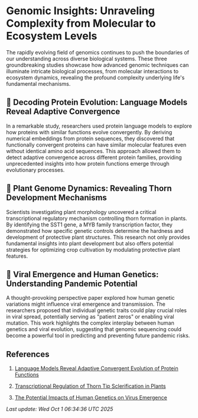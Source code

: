 # Genomic Insights: Unraveling Complexity from Molecular to Ecosystem Levels

The rapidly evolving field of genomics continues to push the boundaries of our understanding across diverse biological systems. These three groundbreaking studies showcase how advanced genomic techniques can illuminate intricate biological processes, from molecular interactions to ecosystem dynamics, revealing the profound complexity underlying life's fundamental mechanisms.

## 🧬 Decoding Protein Evolution: Language Models Reveal Adaptive Convergence

In a remarkable study, researchers used protein language models to explore how proteins with similar functions evolve convergently. By deriving numerical embeddings from protein sequences, they discovered that functionally convergent proteins can have similar molecular features even without identical amino acid sequences. This approach allowed them to detect adaptive convergence across different protein families, providing unprecedented insights into how protein functions emerge through evolutionary processes.

## 🌿 Plant Genome Dynamics: Revealing Thorn Development Mechanisms

Scientists investigating plant morphology uncovered a critical transcriptional regulatory mechanism controlling thorn formation in plants. By identifying the SST1 gene, a MYB family transcription factor, they demonstrated how specific genetic controls determine the hardness and development of protective plant structures. This research not only provides fundamental insights into plant development but also offers potential strategies for optimizing crop cultivation by modulating protective plant features.

## 🦠 Viral Emergence and Human Genetics: Understanding Pandemic Potential

A thought-provoking perspective paper explored how human genetic variations might influence viral emergence and transmission. The researchers proposed that individual genetic traits could play crucial roles in viral spread, potentially serving as "patient zeros" or enabling viral mutation. This work highlights the complex interplay between human genetics and viral evolution, suggesting that genomic sequencing could become a powerful tool in predicting and preventing future pandemic risks.

## References

1. [Language Models Reveal Adaptive Convergent Evolution of Protein Functions](https://pubmed.ncbi.nlm.nih.gov/40986350/)

2. [Transcriptional Regulation of Thorn Tip Sclerification in Plants](https://pubmed.ncbi.nlm.nih.gov/40986360/)

3. [The Potential Impacts of Human Genetics on Virus Emergence](https://pubmed.ncbi.nlm.nih.gov/40971407/)

*Last update: Wed Oct  1 06:34:36 UTC 2025*
